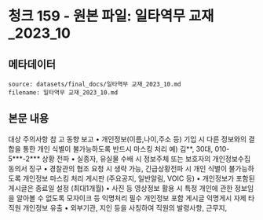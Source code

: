# 청크 159 - 원본 파일: 일타역무 교재_2023_10

## 메타데이터

```
source: datasets/final_docs/일타역무 교재_2023_10.md
filename: 일타역무 교재_2023_10.md
```

## 본문 내용

대상 주의사항 참 고 동향  보고 • 개인정보(이름,나이,주소 등) 기입 시 다른 정보와의 결합을 통한 개인 식별이 불가능하도록 반드시 마스킹 처리 예) 김**, 30대,  010-5***-2*** 상황  전파 • 실종자, 유실물 수배 시 정보주체 또는 보호자의 개인정보수집동의서 징구  • 경찰관의 협조 요청 시 생략 가능, 긴급상황전파 시 개인 식별이 불가능하도록 개인정보 마스킹 처리 게시판  (주요공지, 일반알림, VOIC 등) • 개인정보가 포함된 게시글은 종료일 설정 (최대1개월)  • 사진 등 영상정보 활용 시 특정 개인에 관한 정보임을 알아볼 수 없도록 모자이크 등 익명처리 필수 개인정보 포함 게시글 익명게시 자제 타 직원  개인정보 유출 • 외부기관, 지인 등을 사칭하여 직원의 발령사항, 근무지,